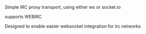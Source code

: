 Simple IRC proxy transport, using either ws or socket.io

supports WEBIRC

Designed to enable easier websocket integration for irc networks
